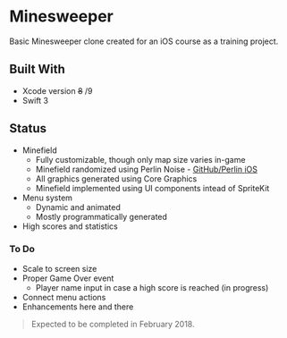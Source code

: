 # Minesweeper
Basic Minesweeper clone created for an iOS course as a training project.

## Built With
* Xcode version ~~8~~ /9
* Swift 3

## Status
* Minefield
  - Fully customizable, though only map size varies in-game
  - Minefield randomized using Perlin Noise - [GitHub/Perlin iOS](https://github.com/czgarrett/perlin-ios)
  - All graphics generated using Core Graphics
  - Minefield implemented using UI components intead of SpriteKit
* Menu system
  - Dynamic and animated
  - Mostly programmatically generated
* High scores and statistics
  
### To Do
- Scale to screen size
- Proper Game Over event
  - Player name input in case a high score is reached (in progress)
- Connect menu actions
- Enhancements here and there
  
> Expected to be completed in February 2018.
